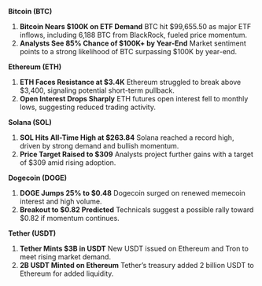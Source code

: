 **Bitcoin (BTC)**

1. **Bitcoin Nears $100K on ETF Demand**
    BTC hit $99,655.50 as major ETF inflows, including 6,188 BTC from BlackRock, fueled price momentum.
2. **Analysts See 85% Chance of $100K+ by Year-End**
    Market sentiment points to a strong likelihood of BTC surpassing $100K by year-end.

**Ethereum (ETH)**

1. **ETH Faces Resistance at $3.4K**
    Ethereum struggled to break above $3,400, signaling potential short-term pullback.
2. **Open Interest Drops Sharply**
    ETH futures open interest fell to monthly lows, suggesting reduced trading activity.

**Solana (SOL)**

1. **SOL Hits All-Time High at $263.84**
    Solana reached a record high, driven by strong demand and bullish momentum.
2. **Price Target Raised to $309**
    Analysts project further gains with a target of $309 amid rising adoption.

**Dogecoin (DOGE)**

1. **DOGE Jumps 25% to $0.48**
    Dogecoin surged on renewed memecoin interest and high volume.
2. **Breakout to $0.82 Predicted**
    Technicals suggest a possible rally toward $0.82 if momentum continues.

**Tether (USDT)**

1. **Tether Mints $3B in USDT**
    New USDT issued on Ethereum and Tron to meet rising market demand.
2. **2B USDT Minted on Ethereum**
    Tether’s treasury added 2 billion USDT to Ethereum for added liquidity.